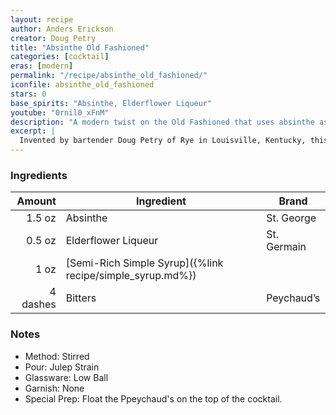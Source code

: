 ```yaml
---
layout: recipe
author: Anders Erickson
creator: Doug Petry
title: "Absinthe Old Fashioned"
categories: [cocktail]
eras: [modern]
permalink: "/recipe/absinthe_old_fashioned/"
iconfile: absinthe_old_fashioned
stars: 0
base_spirits: "Absinthe, Elderflower Liqueur"
youtube: "0rnil0_xFnM"
description: "A modern twist on the Old Fashioned that uses absinthe as its base, complemented by elderflower liqueur."
excerpt: |
  Invented by bartender Doug Petry of Rye in Louisville, Kentucky, this cocktail truly stretches the boundaries of its namesake. While it presents a soft color palette (reddish Peychaud’s bitters floated atop milky white absinthe), the Absinthe Old-Fashioned packs a punch. If you didn’t already have enough reasons to make a pilgrimage to Kentucky and explore its cocktail scene, this one alone is worth the trip.
---
```


### Ingredients

|   Amount | Ingredient                                                | Brand       |
| -------: | --------------------------------------------------------- | ----------- |
|   1.5 oz | Absinthe                                                  | St. George  |
|   0.5 oz | Elderflower Liqueur                                       | St. Germain |
|     1 oz | [Semi-Rich Simple Syrup]({%link recipe/simple_syrup.md%}) |             |
| 4 dashes | Bitters                                                   | Peychaud’s  |

### Notes

- Method: Stirred
- Pour: Julep Strain
- Glassware: Low Ball
- Garnish: None
- Special Prep: Float the Ppeychaud's on the top of the cocktail.

